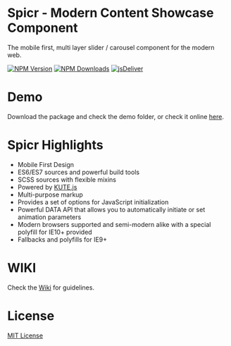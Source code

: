 # Spicr - Modern Content Showcase Component
The mobile first, multi layer slider / carousel component for the modern web.

[![NPM Version](https://img.shields.io/npm/v/spicr.svg?style=flat-square)](https://www.npmjs.com/package/spicr)
[![NPM Downloads](https://img.shields.io/npm/dm/spicr.svg?style=flat-square)](http://npm-stat.com/charts.html?package=spicr)
[![jsDeliver](https://data.jsdelivr.com/v1/package/npm/spicr/badge)](https://www.jsdelivr.com/package/npm/spicr)

# Demo
Download the package and check the demo folder, or check it online [here](http://thednp.github.io/spicr/).

# Spicr Highlights
* Mobile First Design
* ES6/ES7 sources and powerful build tools
* SCSS sources with flexible mixins
* Powered by [KUTE.js](http://thednp.github.io/kute.js)
* Multi-purpose markup
* Provides a set of options for JavaScript initialization
* Powerful DATA API that allows you to automatically initiate or set animation parameters
* Modern browsers supported and semi-modern alike with a special polyfill for IE10+ provided
* Fallbacks and polyfills for IE9+

# WIKI
Check the [Wiki](https://github.com/thednp/spicr/wiki/Spicr-WIKI) for guidelines.

# License
[MIT License](https://github.com/thednp/spicr/blob/master/LICENSE)
